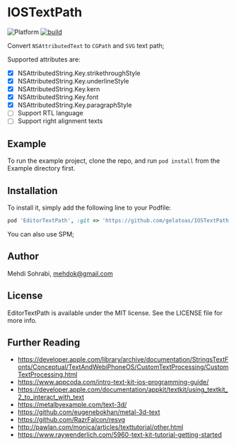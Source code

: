 # IOSTextPath

![Platform](https://img.shields.io/badge/platform-iOS-green) [![build](https://github.com/gelatoas/IOSTextPath/actions/workflows/build.yml/badge.svg)](https://github.com/gelatoas/IOSTextPath/actions/workflows/build.yml)

Convert `NSAttributedText` to `CGPath` and `SVG` text path;

Supported attributes are:
- [x] NSAttributedString.Key.strikethroughStyle
- [x] NSAttributedString.Key.underlineStyle
- [x] NSAttributedString.Key.kern
- [x] NSAttributedString.Key.font
- [x] NSAttributedString.Key.paragraphStyle
- [ ] Support RTL language
- [ ] Support right alignment texts

## Example

To run the example project, clone the repo, and run `pod install` from the Example directory first.


## Installation

To install it, simply add the following line to your Podfile:

```ruby
pod 'EditorTextPath', :git => 'https://github.com/gelatoas/IOSTextPath.git'
```

You can also use SPM;

## Author

Mehdi Sohrabi, mehdok@gmail.com

## License

EditorTextPath is available under the MIT license. See the LICENSE file for more info.

## Further Reading
- https://developer.apple.com/library/archive/documentation/StringsTextFonts/Conceptual/TextAndWebiPhoneOS/CustomTextProcessing/CustomTextProcessing.html
- https://www.appcoda.com/intro-text-kit-ios-programming-guide/
- https://developer.apple.com/documentation/appkit/textkit/using_textkit_2_to_interact_with_text
- https://metalbyexample.com/text-3d/
- https://github.com/eugenebokhan/metal-3d-text
- https://github.com/RazrFalcon/resvg
- http://pawlan.com/monica/articles/texttutorial/other.html
- https://www.raywenderlich.com/5960-text-kit-tutorial-getting-started
